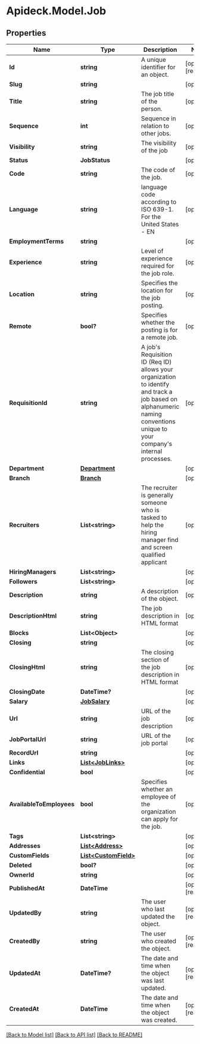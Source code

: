# Apideck.Model.Job

## Properties

Name | Type | Description | Notes
------------ | ------------- | ------------- | -------------
**Id** | **string** | A unique identifier for an object. | [optional] [readonly] 
**Slug** | **string** |  | [optional] 
**Title** | **string** | The job title of the person. | [optional] 
**Sequence** | **int** | Sequence in relation to other jobs. | [optional] 
**Visibility** | **string** | The visibility of the job | [optional] 
**Status** | **JobStatus** |  | [optional] 
**Code** | **string** | The code of the job. | [optional] 
**Language** | **string** | language code according to ISO 639-1. For the United States - EN | [optional] 
**EmploymentTerms** | **string** |  | [optional] 
**Experience** | **string** | Level of experience required for the job role. | [optional] 
**Location** | **string** | Specifies the location for the job posting. | [optional] 
**Remote** | **bool?** | Specifies whether the posting is for a remote job. | [optional] 
**RequisitionId** | **string** | A job&#39;s Requisition ID (Req ID) allows your organization to identify and track a job based on alphanumeric naming conventions unique to your company&#39;s internal processes. | [optional] 
**Department** | [**Department**](Department.md) |  | [optional] 
**Branch** | [**Branch**](Branch.md) |  | [optional] 
**Recruiters** | **List&lt;string&gt;** | The recruiter is generally someone who is tasked to help the hiring manager find and screen qualified applicant | [optional] 
**HiringManagers** | **List&lt;string&gt;** |  | [optional] 
**Followers** | **List&lt;string&gt;** |  | [optional] 
**Description** | **string** | A description of the object. | [optional] 
**DescriptionHtml** | **string** | The job description in HTML format | [optional] 
**Blocks** | **List&lt;Object&gt;** |  | [optional] 
**Closing** | **string** |  | [optional] 
**ClosingHtml** | **string** | The closing section of the job description in HTML format | [optional] 
**ClosingDate** | **DateTime?** |  | [optional] 
**Salary** | [**JobSalary**](JobSalary.md) |  | [optional] 
**Url** | **string** | URL of the job description | [optional] 
**JobPortalUrl** | **string** | URL of the job portal | [optional] 
**RecordUrl** | **string** |  | [optional] 
**Links** | [**List&lt;JobLinks&gt;**](JobLinks.md) |  | [optional] 
**Confidential** | **bool** |  | [optional] 
**AvailableToEmployees** | **bool** | Specifies whether an employee of the organization can apply for the job. | [optional] 
**Tags** | **List&lt;string&gt;** |  | [optional] 
**Addresses** | [**List&lt;Address&gt;**](Address.md) |  | [optional] 
**CustomFields** | [**List&lt;CustomField&gt;**](CustomField.md) |  | [optional] 
**Deleted** | **bool?** |  | [optional] 
**OwnerId** | **string** |  | [optional] 
**PublishedAt** | **DateTime** |  | [optional] [readonly] 
**UpdatedBy** | **string** | The user who last updated the object. | [optional] [readonly] 
**CreatedBy** | **string** | The user who created the object. | [optional] [readonly] 
**UpdatedAt** | **DateTime?** | The date and time when the object was last updated. | [optional] [readonly] 
**CreatedAt** | **DateTime** | The date and time when the object was created. | [optional] [readonly] 

[[Back to Model list]](../README.md#documentation-for-models) [[Back to API list]](../README.md#documentation-for-api-endpoints) [[Back to README]](../README.md)

